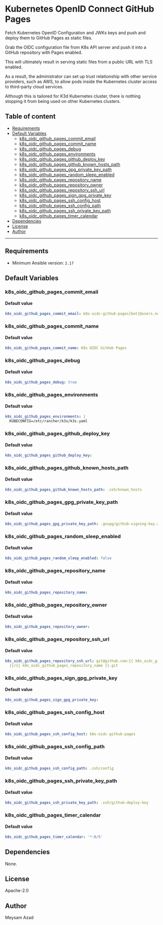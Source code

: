 # Kubernetes OpenID Connect GitHub Pages

Fetch Kubernetes OpenID Configuration and JWKs keys and push and deploy them to GitHub Pages as static files.

Grab the OIDC configuration file from K8s API server and push it into a
GitHub repository with Pages enabled.

This will ultimately result in serving static files from a public URL with TLS
enabled.

As a result, the administrator can set up trust relationship with other
service providers, such as AWS, to allow pods inside the Kubernetes cluster
access to third-party cloud services.

Although this is tailored for K3d Kubernetes cluster, there is nothing stopping
it from being used on other Kubernetes clusters.


## Table of content

- [Requirements](#requirements)
- [Default Variables](#default-variables)
  - [k8s_oidc_github_pages_commit_email](#k8s_oidc_github_pages_commit_email)
  - [k8s_oidc_github_pages_commit_name](#k8s_oidc_github_pages_commit_name)
  - [k8s_oidc_github_pages_debug](#k8s_oidc_github_pages_debug)
  - [k8s_oidc_github_pages_environments](#k8s_oidc_github_pages_environments)
  - [k8s_oidc_github_pages_github_deploy_key](#k8s_oidc_github_pages_github_deploy_key)
  - [k8s_oidc_github_pages_github_known_hosts_path](#k8s_oidc_github_pages_github_known_hosts_path)
  - [k8s_oidc_github_pages_gpg_private_key_path](#k8s_oidc_github_pages_gpg_private_key_path)
  - [k8s_oidc_github_pages_random_sleep_enabled](#k8s_oidc_github_pages_random_sleep_enabled)
  - [k8s_oidc_github_pages_repository_name](#k8s_oidc_github_pages_repository_name)
  - [k8s_oidc_github_pages_repository_owner](#k8s_oidc_github_pages_repository_owner)
  - [k8s_oidc_github_pages_repository_ssh_url](#k8s_oidc_github_pages_repository_ssh_url)
  - [k8s_oidc_github_pages_sign_gpg_private_key](#k8s_oidc_github_pages_sign_gpg_private_key)
  - [k8s_oidc_github_pages_ssh_config_host](#k8s_oidc_github_pages_ssh_config_host)
  - [k8s_oidc_github_pages_ssh_config_path](#k8s_oidc_github_pages_ssh_config_path)
  - [k8s_oidc_github_pages_ssh_private_key_path](#k8s_oidc_github_pages_ssh_private_key_path)
  - [k8s_oidc_github_pages_timer_calendar](#k8s_oidc_github_pages_timer_calendar)
- [Dependencies](#dependencies)
- [License](#license)
- [Author](#author)

---

## Requirements

- Minimum Ansible version: `2.17`

## Default Variables

### k8s_oidc_github_pages_commit_email

#### Default value

```YAML
k8s_oidc_github_pages_commit_email: k8s-oidc-github-pages[bot]@users.noreply.github.com
```

### k8s_oidc_github_pages_commit_name

#### Default value

```YAML
k8s_oidc_github_pages_commit_name: K8s OIDC GitHub Pages
```

### k8s_oidc_github_pages_debug

#### Default value

```YAML
k8s_oidc_github_pages_debug: true
```

### k8s_oidc_github_pages_environments

#### Default value

```YAML
k8s_oidc_github_pages_environments: |
  KUBECONFIG=/etc/rancher/k3s/k3s.yaml
```

### k8s_oidc_github_pages_github_deploy_key

#### Default value

```YAML
k8s_oidc_github_pages_github_deploy_key:
```

### k8s_oidc_github_pages_github_known_hosts_path

#### Default value

```YAML
k8s_oidc_github_pages_github_known_hosts_path: .ssh/known_hosts
```

### k8s_oidc_github_pages_gpg_private_key_path

#### Default value

```YAML
k8s_oidc_github_pages_gpg_private_key_path: .gnupg/github-signing-key.asc
```

### k8s_oidc_github_pages_random_sleep_enabled

#### Default value

```YAML
k8s_oidc_github_pages_random_sleep_enabled: false
```

### k8s_oidc_github_pages_repository_name

#### Default value

```YAML
k8s_oidc_github_pages_repository_name:
```

### k8s_oidc_github_pages_repository_owner

#### Default value

```YAML
k8s_oidc_github_pages_repository_owner:
```

### k8s_oidc_github_pages_repository_ssh_url

#### Default value

```YAML
k8s_oidc_github_pages_repository_ssh_url: git@github.com:{{ k8s_oidc_github_pages_repository_owner
  }}/{{ k8s_oidc_github_pages_repository_name }}.git
```

### k8s_oidc_github_pages_sign_gpg_private_key

#### Default value

```YAML
k8s_oidc_github_pages_sign_gpg_private_key:
```

### k8s_oidc_github_pages_ssh_config_host

#### Default value

```YAML
k8s_oidc_github_pages_ssh_config_host: k8s-oidc-github-pages
```

### k8s_oidc_github_pages_ssh_config_path

#### Default value

```YAML
k8s_oidc_github_pages_ssh_config_path: .ssh/config
```

### k8s_oidc_github_pages_ssh_private_key_path

#### Default value

```YAML
k8s_oidc_github_pages_ssh_private_key_path: .ssh/github-deploy-key
```

### k8s_oidc_github_pages_timer_calendar

#### Default value

```YAML
k8s_oidc_github_pages_timer_calendar: '*:0/5'
```



## Dependencies

None.

## License

Apache-2.0

## Author

Meysam Azad
